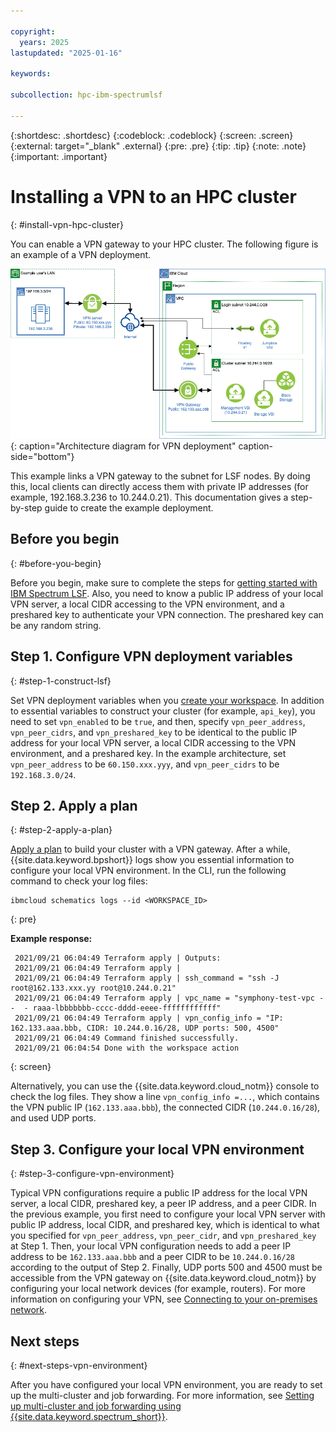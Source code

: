 ```yaml
---

copyright:
  years: 2025
lastupdated: "2025-01-16"

keywords: 

subcollection: hpc-ibm-spectrumlsf

---
```


{:shortdesc: .shortdesc}
{:codeblock: .codeblock}
{:screen: .screen}
{:external: target="_blank" .external}
{:pre: .pre}
{:tip: .tip}
{:note: .note}
{:important: .important}

# Installing a VPN to an HPC cluster
{: #install-vpn-hpc-cluster}

You can enable a VPN gateway to your HPC cluster. The following figure is an example of a VPN deployment.

![Figure 1. Architecture diagram for VPN deployment](images/hpcc_vpn.png "Architecture diagram for VPN deployment"){: caption="Architecture diagram for VPN deployment" caption-side="bottom"}

This example links a VPN gateway to the subnet for LSF nodes. By doing this, local clients can directly access them with private IP addresses (for example, 192.168.3.236 to 10.244.0.21). This documentation gives a step-by-step guide to create the example deployment.

## Before you begin
{: #before-you-begin}

Before you begin, make sure to complete the steps for [getting started with IBM Spectrum LSF](/docs/ibm-spectrum-lsf?topic=ibm-spectrum-lsf-getting-started-tutorial). Also, you need to know a public IP address of your local VPN server, a local CIDR accessing to the VPN environment, and a preshared key to authenticate your VPN connection. The preshared key can be any random string.

## Step 1. Configure VPN deployment variables
{: #step-1-construct-lsf}

Set VPN deployment variables when you [create your workspace](/docs/ibm-spectrum-lsf?topic=ibm-spectrum-lsf-creating-workspace). In addition to essential variables to construct your cluster (for example, `api_key`), you need to set `vpn_enabled` to be `true`, and then, specify `vpn_peer_address`, `vpn_peer_cidrs`, and `vpn_preshared_key` to be identical to the public IP address for your local VPN server, a local CIDR accessing to the VPN environment, and a preshared key. In the example architecture, set `vpn_peer_address` to be `60.150.xxx.yyy`, and `vpn_peer_cidrs` to be `192.168.3.0/24`.

## Step 2. Apply a plan
{: #step-2-apply-a-plan}

[Apply a plan](/docs/ibm-spectrum-lsf?topic=ibm-spectrum-lsf-applying-plan) to build your cluster with a VPN gateway. After a while, {{site.data.keyword.bpshort}} logs show you essential information to configure your local VPN environment. In the CLI, run the following command to check your log files:

```
ibmcloud schematics logs --id <WORKSPACE_ID>
```
{: pre}

**Example response:**

```
 2021/09/21 06:04:49 Terraform apply | Outputs:
 2021/09/21 06:04:49 Terraform apply | 
 2021/09/21 06:04:49 Terraform apply | ssh_command = "ssh -J root@162.133.xxx.yy root@10.244.0.21"
 2021/09/21 06:04:49 Terraform apply | vpc_name = "symphony-test-vpc --  - raaa-lbbbbbbb-cccc-dddd-eeee-ffffffffffff"
 2021/09/21 06:04:49 Terraform apply | vpn_config_info = "IP: 162.133.aaa.bbb, CIDR: 10.244.0.16/28, UDP ports: 500, 4500"
 2021/09/21 06:04:49 Command finished successfully.
 2021/09/21 06:04:54 Done with the workspace action
```
{: screen}

Alternatively, you can use the {{site.data.keyword.cloud_notm}} console to check the log files. They show a line `vpn_config_info =...`, which contains the VPN public IP (`162.133.aaa.bbb`), the connected CIDR (`10.244.0.16/28`), and used UDP ports.

## Step 3. Configure your local VPN environment
{: #step-3-configure-vpn-environment}

Typical VPN configurations require a public IP address for the local VPN server, a local CIDR, preshared key, a peer IP address, and a peer CIDR. In the previous example, you first need to configure your local VPN server with public IP address, local CIDR, and preshared key, which is identical to what you specified for `vpn_peer_address`, `vpn_peer_cidr`, and `vpn_preshared_key` at Step 1. Then, your local VPN configuration needs to add a peer IP address to be `162.133.aaa.bbb` and a peer CIDR to be `10.244.0.16/28` according to the output of Step 2. Finally, UDP ports 500 and 4500 must be accessible from the VPN gateway on {{site.data.keyword.cloud_notm}} by configuring your local network devices (for example, routers). For more information on configuring your VPN, see [Connecting to your on-premises network](/docs/vpc?topic=vpc-vpn-onprem-example).

## Next steps
{: #next-steps-vpn-environment}

After you have configured your local VPN environment, you are ready to set up the multi-cluster and job forwarding. For more information, see [Setting up multi-cluster and job forwarding using {{site.data.keyword.spectrum_short}}](/docs/ibm-spectrum-lsf?topic=ibm-spectrum-lsf-set-up-multi-cluster-job-forwarding).
